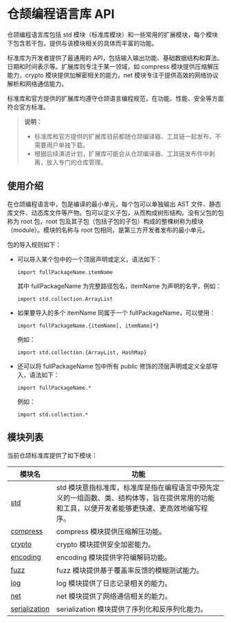 # 仓颉编程语言库 API

仓颉编程语言库包括 std 模块（标准库模块）和一些常用的扩展模块，每个模块下包含若干包，提供与该模块相关的具体而丰富的功能。

标准库为开发者提供了最通用的 API，包括输入输出功能、基础数据结构和算法、日期和时间表示等。扩展库则专注于某一领域，如 compress 模块提供压缩解压能力，crypto 模块提供加解密相关的能力，net 模块专注于提供高效的网络协议解析和网络通信能力。

标准库和官方提供的扩展库均遵守仓颉语言编程规范，在功能、性能、安全等方面符合官方标准。

> **说明：**
>
> - 标准库和官方提供的扩展库目前都随仓颉编译器、工具链一起发布，不需要用户单独下载。
> - 根据后续演进计划，扩展库可能会从仓颉编译器、工具链发布件中剥离，放入专门的仓库管理。

## 使用介绍

在仓颉编程语言中，包是编译的最小单元，每个包可以单独输出 AST 文件、静态库文件、动态库文件等产物。包可以定义子包，从而构成树形结构。没有父包的包称为 root 包，root 包及其子包（包括子包的子包）构成的整棵树称为模块（module）。模块的名称与 root 包相同，是第三方开发者发布的最小单元。

包的导入规则如下：

- 可以导入某个包中的一个顶层声明或定义，语法如下：

    ```cangjie
    import fullPackageName.itemName
    ```

    其中 fullPackageName 为完整路径包名，itemName 为声明的名字，例如：

    ```cangjie
    import std.collection.ArrayList
    ```

- 如果要导入的多个 itemName 同属于一个 fullPackageName，可以使用：

    ```cangjie
    import fullPackageName.{itemName[, itemName]*}
    ```

    例如：

    ```cangjie
    import std.collection.{ArrayList, HashMap}
    ```

- 还可以将 fullPackageName 包中所有 public 修饰的顶层声明或定义全部导入，语法如下：

    ```cangjie
    import fullPackageName.*
    ```

    例如：

    ```cangjie
    import std.collection.*
    ```

## 模块列表

当前仓颉标准库提供了如下模块：

| 模块名                                                     | 功能      |
| ---------------------------------------------------------- | --------- |
| [std](./std/std_module_overview_ohos.md)                        | std 模块意指标准库，标准库是指在编程语言中预先定义的一组函数、类、结构体等，旨在提供常用的功能和工具，以便开发者能够更快速、更高效地编写程序。 |
| [compress](./compress/compress_module_overview.md)                        | compress 模块提供压缩解压功能。 |
| [crypto](./crypto/crypto_module_overview.md)                        | crypto 模块提供安全加密能力。 |
| [encoding](./encoding/encoding_module_overview.md)                        | encoding 模块提供字符编解码功能。 |
| [fuzz](./fuzz/fuzz_module_overview.md)                        | fuzz 模块提供基于覆盖率反馈的模糊测试能力。 |
| [log](./log/log_module_overview.md) | log 模块提供了日志记录相关的能力。 |
| [net](./net/net_module_overview.md)                        | net 模块提供了网络通信相关的能力。 |
| [serialization](./serialization/serialization_module_overview.md)                        | serialization 模块提供了序列化和反序列化能力。 |
